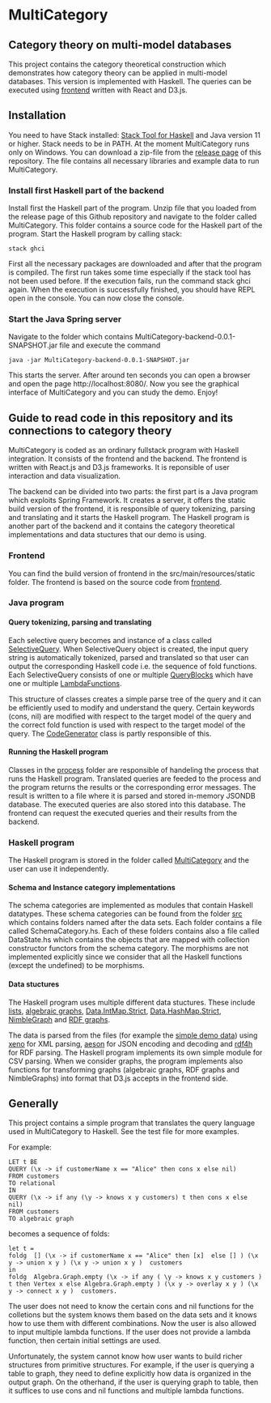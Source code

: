 # MultiCategory

## Category theory on multi-model databases

This project contains the category theoretical construction which demonstrates how category theory can be applied in multi-model databases. This version is implemented with Haskell. The queries can be executed using [frontend](https://github.com/valterUo/demo-system-frontend) written with React and D3.js.

## Installation

You need to have Stack installed: [Stack Tool for Haskell](https://docs.haskellstack.org/en/stable/README/) and Java version 11 or higher. Stack needs to be in PATH. At the moment MultiCategory runs only on Windows. You can download a zip-file from the [release page](https://github.com/valterUo/MultiCategory-demo-system/releases) of this repository. The file contains all necessary libraries and example data to run MultiCategory.

### Install first Haskell part of the backend

Install first the Haskell part of the program. Unzip file that you loaded from the release page of this Github repository and navigate to the folder called MultiCategory. This folder contains a source code for the Haskell part of the program. Start the Haskell program by calling stack: 

```
stack ghci
```

First all the necessary packages are downloaded and after that the program is compiled. The first run takes some time especially if the stack tool has not been used before. If the execution fails, run the command stack ghci again. When the execution is successfully finished, you should have REPL open in the console. You can now close the console.

### Start the Java Spring server

Navigate to the folder which contains MultiCategory-backend-0.0.1-SNAPSHOT.jar file and execute the command

```
java -jar MultiCategory-backend-0.0.1-SNAPSHOT.jar
```
This starts the server. After around ten seconds you can open a browser and open the page http://localhost:8080/. Now you see the graphical interface of MultiCategory and you can study the demo. Enjoy!

## Guide to read code in this repository and its connections to category theory

MultiCategory is coded as an ordinary fullstack program with Haskell integration. It consists of the frontend and the backend. The frontend is written with React.js and D3.js frameworks. It is reponsible of user interaction and data visualization. 

The backend can be divided into two parts: the first part is a Java program which exploits Spring Framework. It creates a server, it offers the static build version of the frontend, it is responsible of query tokenizing, parsing and translating and it starts the Haskell program. The Haskell program is another part of the backend and it contains the category theoretical implementations and data stuctures that our demo is using.

### Frontend

You can find the build version of frontend in the src/main/resources/static folder. The frontend is based on the source code from [frontend](https://github.com/valterUo/demo-system-frontend).

### Java program

#### Query tokenizing, parsing and translating

Each selective query becomes and instance of a class called [SelectiveQuery](https://github.com/valterUo/MultiCategory-demo-system/blob/master/src/query/SelectiveQuery.java). When SelectiveQuery object is created, the input query string is automatically tokenized, parsed and translated so that user can output the corresponding Haskell code i.e. the sequence of fold functions. Each SelectiveQuery consists of one or multiple [QueryBlocks](https://github.com/valterUo/MultiCategory-demo-system/blob/master/src/query/QueryBlock.java) which have one or multiple [LambdaFunctions](https://github.com/valterUo/MultiCategory-demo-system/blob/master/src/query/LambdaFunction.java).

This structure of classes creates a simple parse tree of the query and it can be efficiently used to modify and understand the query. Certain keywords (cons, nil) are modified with respect to the target model of the query and the correct fold function is used with respect to the target model of the query. The [CodeGenerator](https://github.com/valterUo/MultiCategory-demo-system/blob/master/src/codeGenerator/CodeGenerator.java) class is partly responsible of this.

#### Running the Haskell program

Classes in the [process](https://github.com/valterUo/MultiCategory-demo-system/tree/master/src/process) folder are responsible of handeling the process that runs the Haskell program. Translated queries are feeded to the process and the program returns the results or the corresponding error messages. The result is written to a file where it is parsed and stored in-memory JSONDB database. The executed queries are also stored into this database. The frontend can request the executed queries and their results from the backend.

### Haskell program

The Haskell program is stored in the folder called [MultiCategory](https://github.com/valterUo/MultiCategory-demo-system/tree/master/MultiCategory) and the user can use it independently.

#### Schema and Instance category implementations

 The schema categories are implemented as modules that contain Haskell datatypes. These schema categories can be found from the folder [src](https://github.com/valterUo/MultiCategory-demo-system/tree/master/MultiCategory/src) which contains folders named after the data sets. Each folder contains a file called SchemaCategory.hs. Each of these folders contains also a file called DataState.hs which contains the objects that are mapped with collection constructor functors from the schema category. The morphisms are not implemented explicitly since we consider that all the Haskell functions (except the undefined) to be morphisms.

#### Data stuctures

The Haskell program uses multiple different data stuctures. These include [lists](https://hackage.haskell.org/package/base-4.12.0.0/docs/Data-List.html), [algebraic graphs](http://hackage.haskell.org/package/algebraic-graphs-0.4/docs/Algebra-Graph.html), [Data.IntMap.Strict](http://hackage.haskell.org/package/containers-0.6.2.1/docs/Data-IntMap-Strict.html), [Data.HashMap.Strict](https://hackage.haskell.org/package/unordered-containers-0.2.10.0/docs/Data-HashMap-Strict.html), [NimbleGraph](https://github.com/valterUo/MultiCategory-demo-system/tree/master/MultiCategory/src/NimbleGraph) and [RDF graphs](http://hackage.haskell.org/package/rdf4h-3.1.0).

The data is parsed from the files (for example the [simple demo data](https://github.com/valterUo/MultiCategory-demo-system/tree/master/MultiCategory/demoData)) using [xeno](https://hackage.haskell.org/package/xeno) for XML parsing, [aeson](http://hackage.haskell.org/package/aeson) for JSON encoding and decoding and [rdf4h](http://hackage.haskell.org/package/rdf4h-3.1.0) for RDF parsing. The Haskell program implements its own simple module for CSV parsing. When we consider graphs, the program implements also functions for transforming graphs (algebraic graphs, RDF graphs and NimbleGraphs) into format that D3.js accepts in the frontend side.

## Generally

This project contains a simple program that translates the query language used in MultiCategory to Haskell. See the test file for more examples.

For example:

```
LET t BE 
QUERY (\x -> if customerName x == "Alice" then cons x else nil) 
FROM customers
TO relational 
IN
QUERY (\x -> if any (\y -> knows x y customers) t then cons x else nil)
FROM customers
TO algebraic graph
```

becomes a sequence of folds:

```
let t = 
foldg  [] (\x -> if customerName x == "Alice" then [x]  else [] ) (\x y -> union x y ) (\x y -> union x y )  customers
in
foldg  Algebra.Graph.empty (\x -> if any ( \y -> knows x y customers ) t then Vertex x else Algebra.Graph.empty ) (\x y -> overlay x y ) (\x y -> connect x y )  customers.
```

The user does not need to know the certain cons and nil functions for the colletions but the system knows them based on the data sets and it knows how to use them with different combinations. Now the user is also allowed to input multiple lambda functions. If the user does not provide a lambda function, then certain initial settings are used.

Unfortunately, the system cannot know how user wants to build richer structures from primitive structures. For example, if the user is querying a table to graph, they need to define explicitly how data is organized in the output graph. On the otherhand, if the user is querying graph to table, then it suffices to use cons and nil functions and multiple lambda functions.